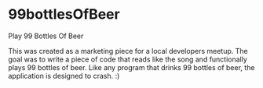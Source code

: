 99bottlesOfBeer
===============

Play 99 Bottles Of Beer

This was created as a marketing piece for a local developers meetup.  The goal was to write a piece of code that reads like the song and functionally plays 99 bottles of beer.  Like any program that drinks 99 bottles of beer, the application is designed to crash.  :)

